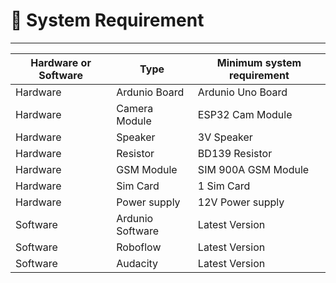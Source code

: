 # 🐘 System Requirement

***

| Hardware or Software | Type             | Minimum system requirement |
| -------------------- | ---------------- | -------------------------- |
| Hardware             | Ardunio Board    | Ardunio Uno Board          |
| Hardware             | Camera Module    | ESP32 Cam Module           |
| Hardware             | Speaker          | 3V Speaker                 |
| Hardware             | Resistor         | BD139 Resistor             |
| Hardware             | GSM Module       | SIM 900A GSM Module        |
| Hardware             | Sim Card         | 1 Sim Card                 |
| Hardware             | Power supply     | 12V Power supply           |
| Software             | Ardunio Software | Latest Version             |
| Software             | Roboflow         | Latest Version             |
| Software             | Audacity         | Latest Version             |
